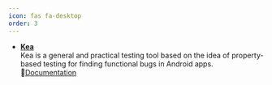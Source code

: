 ```yaml
---
icon: fas fa-desktop
order: 3
---
```

* **[Kea](https://github.com/ecnusse/Kea)**  
  Kea is a general and practical testing tool based on the idea of property-based testing for finding functional bugs in Android apps.  
  📖[Documentation](https://droidchecker-doc.readthedocs.io/en/latest/)


